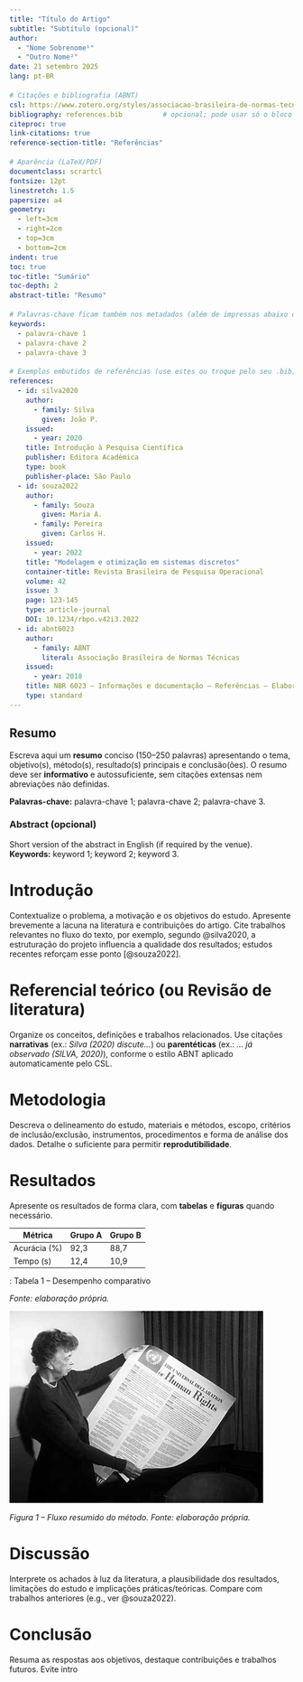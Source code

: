 ```yaml
---
title: "Título do Artigo"
subtitle: "Subtítulo (opcional)"
author:
  - "Nome Sobrenome¹"
  - "Outro Nome²"
date: 21 setembro 2025
lang: pt-BR

# Citações e bibliografia (ABNT)
csl: https://www.zotero.org/styles/associacao-brasileira-de-normas-tecnicas-ufrgs
bibliography: references.bib          # opcional; pode usar só o bloco 'references:' abaixo
citeproc: true
link-citations: true
reference-section-title: "Referências"

# Aparência (LaTeX/PDF)
documentclass: scrartcl
fontsize: 12pt
linestretch: 1.5
papersize: a4
geometry:
  - left=3cm
  - right=2cm
  - top=3cm
  - bottom=2cm
indent: true
toc: true
toc-title: "Sumário"
toc-depth: 2
abstract-title: "Resumo"

# Palavras-chave ficam também nos metadados (além de impressas abaixo do Resumo)
keywords:
  - palavra-chave 1
  - palavra-chave 2
  - palavra-chave 3

# Exemplos embutidos de referências (use estes ou troque pelo seu .bib)
references:
  - id: silva2020
    author:
      - family: Silva
        given: João P.
    issued:
      - year: 2020
    title: Introdução à Pesquisa Científica
    publisher: Editora Acadêmica
    type: book
    publisher-place: São Paulo
  - id: souza2022
    author:
      - family: Souza
        given: Maria A.
      - family: Pereira
        given: Carlos H.
    issued:
      - year: 2022
    title: "Modelagem e otimização em sistemas discretos"
    container-title: Revista Brasileira de Pesquisa Operacional
    volume: 42
    issue: 3
    page: 123-145
    type: article-journal
    DOI: 10.1234/rbpo.v42i3.2022
  - id: abnt6023
    author:
      - family: ABNT
        literal: Associação Brasileira de Normas Técnicas
    issued:
      - year: 2018
    title: NBR 6023 — Informações e documentação — Referências — Elaboração
    type: standard
---
```


## Resumo

Escreva aqui um **resumo** conciso (150–250 palavras) apresentando o tema, objetivo(s), método(s), resultado(s) principais e conclusão(ões). O resumo deve ser **informativo** e autossuficiente, sem citações extensas nem abreviações não definidas.

**Palavras-chave:** palavra-chave 1; palavra-chave 2; palavra-chave 3.

### Abstract (opcional)

Short version of the abstract in English (if required by the venue).  
**Keywords:** keyword 1; keyword 2; keyword 3.

# Introdução

Contextualize o problema, a motivação e os objetivos do estudo. Apresente brevemente a lacuna na literatura e contribuições do artigo. Cite trabalhos relevantes no fluxo do texto, por exemplo, segundo @silva2020, a estruturação do projeto influencia a qualidade dos resultados; estudos recentes reforçam esse ponto [@souza2022].

# Referencial teórico (ou Revisão de literatura)

Organize os conceitos, definições e trabalhos relacionados. Use citações **narrativas** (ex.: *Silva (2020) discute…*) ou **parentéticas** (ex.: *… já observado (SILVA, 2020)*), conforme o estilo ABNT aplicado automaticamente pelo CSL.

# Metodologia

Descreva o delineamento do estudo, materiais e métodos, escopo, critérios de inclusão/exclusão, instrumentos, procedimentos e forma de análise dos dados. Detalhe o suficiente para permitir **reprodutibilidade**.

# Resultados

Apresente os resultados de forma clara, com **tabelas** e **figuras** quando necessário.

| Métrica        | Grupo A | Grupo B |
|----------------|---------|---------|
| Acurácia (%)   | 92,3    | 88,7    |
| Tempo (s)      | 12,4    | 10,9    |

: Tabela 1 – Desempenho comparativo

*Fonte: elaboração própria.*

![Exemplo de figura com legenda.](images/Eleanor_Roosevelt_and_Human_Rights_Declaration.jpeg)

*Figura 1 – Fluxo resumido do método. Fonte: elaboração própria.*

# Discussão

Interprete os achados à luz da literatura, a plausibilidade dos resultados, limitações do estudo e implicações práticas/teóricas. Compare com trabalhos anteriores (e.g., ver @souza2022).

# Conclusão

Resuma as respostas aos objetivos, destaque contribuições e trabalhos futuros. Evite intro

